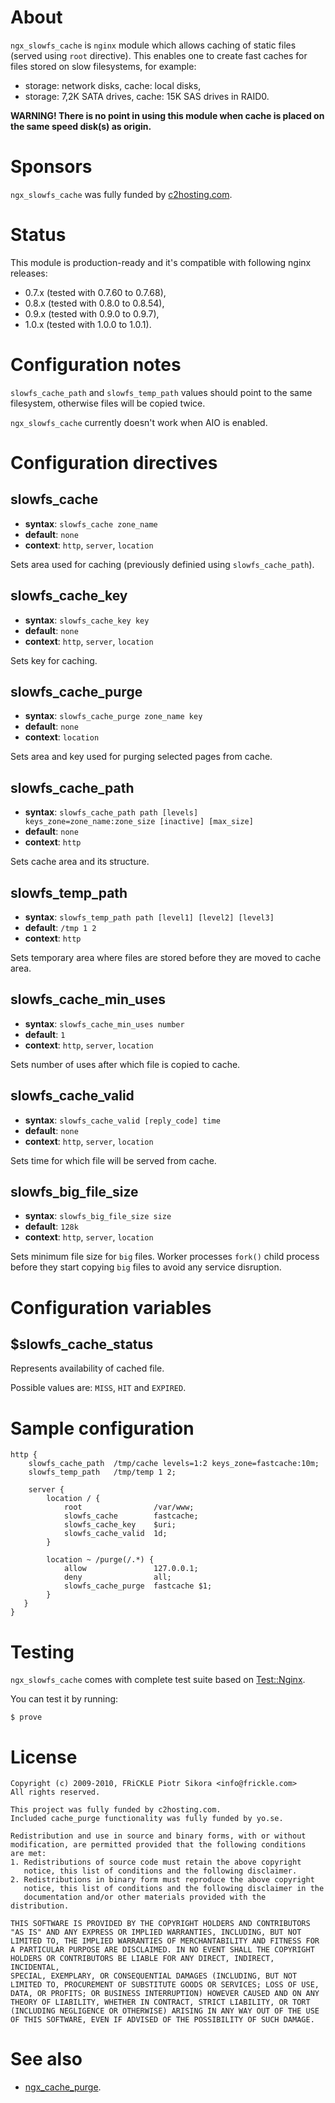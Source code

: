 About
=====
`ngx_slowfs_cache` is `nginx` module which allows caching of static files
(served using `root` directive). This enables one to create fast caches
for files stored on slow filesystems, for example:

- storage: network disks, cache: local disks,
- storage: 7,2K SATA drives, cache: 15K SAS drives in RAID0.


**WARNING! There is no point in using this module when cache is placed
on the same speed disk(s) as origin.**


Sponsors
========
`ngx_slowfs_cache` was fully funded by [c2hosting.com](http://c2hosting.com).


Status
======
This module is production-ready and it's compatible with following nginx
releases:

- 0.7.x (tested with 0.7.60 to 0.7.68),
- 0.8.x (tested with 0.8.0 to 0.8.54),
- 0.9.x (tested with 0.9.0 to 0.9.7),
- 1.0.x (tested with 1.0.0 to 1.0.1).


Configuration notes
===================
`slowfs_cache_path` and `slowfs_temp_path` values should point to the same
filesystem, otherwise files will be copied twice.

`ngx_slowfs_cache` currently doesn't work when AIO is enabled.


Configuration directives
========================
slowfs_cache
------------
* **syntax**: `slowfs_cache zone_name`
* **default**: `none`
* **context**: `http`, `server`, `location`

Sets area used for caching (previously definied using `slowfs_cache_path`).
  

slowfs_cache_key
----------------
* **syntax**: `slowfs_cache_key key`
* **default**: `none`
* **context**: `http`, `server`, `location`

Sets key for caching.


slowfs_cache_purge
------------------
* **syntax**: `slowfs_cache_purge zone_name key`
* **default**: `none`
* **context**: `location`

Sets area and key used for purging selected pages from cache.


slowfs_cache_path
-----------------
* **syntax**: `slowfs_cache_path path [levels] keys_zone=zone_name:zone_size [inactive] [max_size]`
* **default**: `none`
* **context**: `http`

Sets cache area and its structure.


slowfs_temp_path
----------------
* **syntax**: `slowfs_temp_path path [level1] [level2] [level3]`
* **default**: `/tmp 1 2`
* **context**: `http`
  
Sets temporary area where files are stored before they are moved to cache area.


slowfs_cache_min_uses
---------------------
* **syntax**: `slowfs_cache_min_uses number`
* **default**: `1`
* **context**: `http`, `server`, `location`

Sets number of uses after which file is copied to cache.


slowfs_cache_valid
------------------
* **syntax**: `slowfs_cache_valid [reply_code] time`
* **default**: `none`
* **context**: `http`, `server`, `location`

Sets time for which file will be served from cache.


slowfs_big_file_size
--------------------
* **syntax**: `slowfs_big_file_size size`
* **default**: `128k`
* **context**: `http`, `server`, `location`

Sets minimum file size for `big` files. Worker processes `fork()` child process
before they start copying `big` files to avoid any service disruption. 


Configuration variables
=======================
$slowfs_cache_status
--------------------
Represents availability of cached file.

Possible values are: `MISS`, `HIT` and `EXPIRED`.


Sample configuration
====================
    http {
        slowfs_cache_path  /tmp/cache levels=1:2 keys_zone=fastcache:10m;
        slowfs_temp_path   /tmp/temp 1 2;

        server {
            location / {
                root                /var/www;
                slowfs_cache        fastcache;
                slowfs_cache_key    $uri;
                slowfs_cache_valid  1d;
            }

            location ~ /purge(/.*) {
                allow               127.0.0.1;
                deny                all;
                slowfs_cache_purge  fastcache $1;
            }
       }
    }

Testing
=======
`ngx_slowfs_cache` comes with complete test suite based on [Test::Nginx](http://github.com/agentzh/test-nginx).

You can test it by running:

`$ prove`


License
=======
    Copyright (c) 2009-2010, FRiCKLE Piotr Sikora <info@frickle.com>
    All rights reserved.

    This project was fully funded by c2hosting.com.
    Included cache_purge functionality was fully funded by yo.se.

    Redistribution and use in source and binary forms, with or without
    modification, are permitted provided that the following conditions
    are met:
    1. Redistributions of source code must retain the above copyright
       notice, this list of conditions and the following disclaimer.
    2. Redistributions in binary form must reproduce the above copyright
       notice, this list of conditions and the following disclaimer in the
       documentation and/or other materials provided with the distribution.

    THIS SOFTWARE IS PROVIDED BY THE COPYRIGHT HOLDERS AND CONTRIBUTORS
    "AS IS" AND ANY EXPRESS OR IMPLIED WARRANTIES, INCLUDING, BUT NOT
    LIMITED TO, THE IMPLIED WARRANTIES OF MERCHANTABILITY AND FITNESS FOR
    A PARTICULAR PURPOSE ARE DISCLAIMED. IN NO EVENT SHALL THE COPYRIGHT
    HOLDERS OR CONTRIBUTORS BE LIABLE FOR ANY DIRECT, INDIRECT, INCIDENTAL,
    SPECIAL, EXEMPLARY, OR CONSEQUENTIAL DAMAGES (INCLUDING, BUT NOT
    LIMITED TO, PROCUREMENT OF SUBSTITUTE GOODS OR SERVICES; LOSS OF USE,
    DATA, OR PROFITS; OR BUSINESS INTERRUPTION) HOWEVER CAUSED AND ON ANY
    THEORY OF LIABILITY, WHETHER IN CONTRACT, STRICT LIABILITY, OR TORT
    (INCLUDING NEGLIGENCE OR OTHERWISE) ARISING IN ANY WAY OUT OF THE USE
    OF THIS SOFTWARE, EVEN IF ADVISED OF THE POSSIBILITY OF SUCH DAMAGE.


See also
========
- [ngx_cache_purge](http://github.com/FRiCKLE/ngx_cache_purge).
